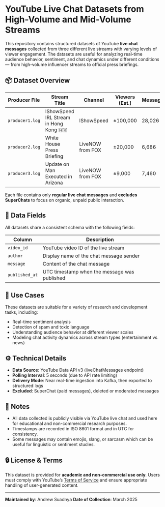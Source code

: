 # YouTube Live Chat Datasets from High-Volume and Mid-Volume Streams

This repository contains structured datasets of YouTube **live chat messages** collected from three different live streams with varying levels of viewer engagement. The datasets are useful for analyzing real-time audience behavior, sentiment, and chat dynamics under different conditions — from high-volume influencer streams to official press briefings.

## 📦 Dataset Overview

| Producer File     | Stream Title                                              | Channel              | Viewers (Est.) | Messages | File Outputs                        |
|-------------------|-----------------------------------------------------------|----------------------|----------------|----------|-------------------------------------|
| `producer1.log`   | IShowSpeed IRL Stream in Hong Kong 🇭🇰                    | IShowSpeed           | ±100,000       | 28,026   | `producer1_full.csv`<br>`producer1_full.json` |
| `producer2.log`   | White House Press Briefing                                | LiveNOW from FOX     | ±20,000        | 6,686    | `producer2_full.csv`<br>`producer2_full.json` |
| `producer3.log`   | Update on Man Executed in Arizona                         | LiveNOW from FOX     | ±9,000         | 7,460    | `producer3_full.csv`<br>`producer3_full.json` |

Each file contains only **regular live chat messages** and **excludes SuperChats** to focus on organic, unpaid public interaction.

## 📑 Data Fields

All datasets share a consistent schema with the following fields:

| Column        | Description                                       |
|---------------|---------------------------------------------------|
| `video_id`    | YouTube video ID of the live stream               |
| `author`      | Display name of the chat message sender           |
| `message`     | Content of the chat message                       |
| `published_at`| UTC timestamp when the message was published      |

## 🧪 Use Cases

These datasets are suitable for a variety of research and development tasks, including:

- Real-time sentiment analysis
- Detection of spam and toxic language
- Understanding audience behavior at different viewer scales
- Modeling chat activity dynamics across stream types (entertainment vs. news)

## ⚙️ Technical Details

- **Data Source**: YouTube Data API v3 (liveChatMessages endpoint)
- **Polling Interval**: 5 seconds (due to API rate limiting)
- **Delivery Mode**: Near real-time ingestion into Kafka, then exported to structured logs
- **Excluded**: SuperChat (paid messages), deleted or moderated messages

## 📝 Notes

- All data collected is publicly visible via YouTube live chat and used here for educational and non-commercial research purposes.
- Timestamps are recorded in ISO 8601 format and in UTC for consistency.
- Some messages may contain emojis, slang, or sarcasm which can be useful for linguistic or sentiment studies.

## 🔒 License & Terms

This dataset is provided for **academic and non-commercial use only**. Users must comply with YouTube’s [Terms of Service](https://www.youtube.com/t/terms) and ensure appropriate handling of user-generated content.

---

**Maintained by**: Andrew Suadnya
**Date of Collection**: March 2025
